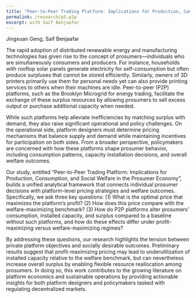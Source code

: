 ```yaml
---
title: "Peer-to-Peer Trading Platform: Implications for Production, Consumption, and Social Welfare in the Prosumer Economy"
permalink: /research/p5-p2p
excerpt: with Saif Benjaafar
---
```


Jingxuan Geng, Saif Benjaafar


The rapid adoption of distributed renewable energy and manufacturing technologies has given rise to the concept of prosumers—individuals who are simultaneously consumers and producers. For instance, households with rooftop solar panels generate electricity for self-consumption but often produce surpluses that cannot be stored efficiently. Similarly, owners of 3D printers primarily use them for personal needs yet can also provide printing services to others when their machines are idle. Peer-to-peer (P2P) platforms, such as the Brooklyn Microgrid for energy trading, facilitate the exchange of these surplus resources by allowing prosumers to sell excess output or purchase additional capacity when needed.

While such platforms help alleviate inefficiencies by matching surplus with demand, they also raise significant operational and policy challenges. On the operational side, platform designers must determine pricing mechanisms that balance supply and demand while maintaining incentives for participation on both sides. From a broader perspective, policymakers are concerned with how these platforms shape prosumer behavior, including consumption patterns, capacity installation decisions, and overall welfare outcomes.

Our study, entitled “Peer-to-Peer Trading Platform: Implications for Production, Consumption, and Social Welfare in the Prosumer Economy”, builds a unified analytical framework that connects individual prosumer decisions with platform-level pricing strategies and welfare outcomes. Specifically, we ask three key questions: (1) What is the optimal price that maximizes the platform’s profit? (2) How does this price compare with the welfare-maximizing benchmark? (3) How do P2P platforms alter prosumers’ consumption, installed capacity, and surplus compared to a baseline without such platforms, and how do these effects differ under profit-maximizing versus welfare-maximizing regimes?

By addressing these questions, our research highlights the tension between private platform objectives and socially desirable outcomes. Preliminary results suggest that profit-maximizing pricing may lead to underutilization of installed capacity relative to the welfare benchmark, but can nevertheless increase overall surplus by enabling flexible resource reallocation among prosumers. In doing so, this work contributes to the growing literature on platform economics and sustainable operations by providing actionable insights for both platform designers and policymakers tasked with regulating decentralized markets.

